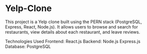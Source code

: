 # Yelp-Clone
This project is a Yelp clone built using the PERN stack (PostgreSQL, Express, React, Node.js). It allows users to browse and search for restaurants, view details about each restaurant, and leave reviews.

Technologies Used Frontend:
React.js Backend: Node.js
Express.js 
Database: PostgreSQL

